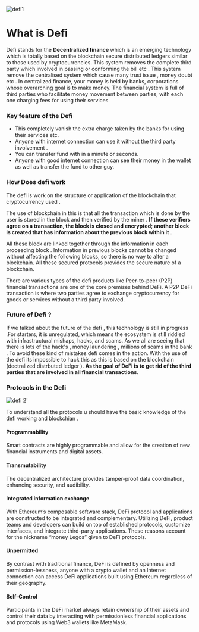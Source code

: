 ![defi1](https://user-images.githubusercontent.com/95535448/196693299-c6bab082-ee44-4fc8-812a-b94696ef97a5.jpg)



# What is Defi
Defi stands for the **Decentralized finance** which is an emerging technology which is totally based on the blockchain secure distributed ledgers similar to those used by cryptocurrencies. This system removes the complete third party which involved in passing or conforming the bill etc . This system remove the centralised system which cause many trust issue , money doubt etc . In centralized finance, your money is held by banks, corporations whose overarching goal is to make money. The financial system is full of third parties who facilitate money movement between parties, with each one charging fees for using their services

### Key feature of the Defi
- This completely vanish the extra charge taken by the banks for using their services etc.
- Anyone with internet connection can use it without the third party involvement .
- You can transfer fund with in a minute or seconds.
- Anyone with good internet connection can see their money in the wallet as well as transfer the fund to other guy.


### How Does defi work
The defi is work on the structure or application of the blockchain that cryptocurrency used .

The use of blockchain in this is that all the transaction which is done by the user is stored in the block and then verified by the miner . **If these verifiers agree on a transaction, the block is closed and encrypted; another block is created that has information about the previous block within it** .

All these block are linked together through the information in each proceeding block . Information in previous blocks cannot be changed without affecting the following blocks, so there is no way to alter a blockchain. All these secured protocols provides the secure nature of a blockchain.

There are various types of the defi products like Peer-to-peer (P2P) financial transactions are one of the core premises behind DeFi. A P2P DeFi transaction is where two parties agree to exchange cryptocurrency for goods or services without a third party involved.

### Future of Defi ?
If we talked about the future of the defi , this technology is still in progress .For starters, it is unregulated, which means the ecosystem is still riddled with infrastructural mishaps, hacks, and scams. As we all are seeing that there is lots of the hack's , money laundering , millions of scams in the bank . To avoid these kind of mistakes defi comes in the action. With the use of the defi its impossible to hack this as this is based on the blockchain (dectralized distrbuted ledger ). **As the goal of DeFi is to get rid of the third parties that are involved in all financial transactions**.

### Protocols in the Defi


![defi 2'](https://user-images.githubusercontent.com/95535448/196693239-29dd2d88-682a-4b4d-8492-624f2e49f63b.jpg)



To understand all the protocols u should have the basic knowledge of the defi working and blockchian .

#### Programmability

Smart contracts are highly programmable and allow for the creation of new financial instruments and digital assets.

#### Transmutability

The decentralized architecture provides tamper-proof data coordination, enhancing security, and audibility.

#### Integrated information exchange

With Ethereum’s composable software stack, DeFi protocol and applications are constructed to be integrated and complementary. Utilizing DeFi, product teams and developers can build on top of established protocols, customize interfaces, and integrate third-party applications. These reasons account for the nickname “money Legos” given to DeFi protocols.

#### Unpermitted

By contrast with traditional finance, DeFi is defined by openness and permission-lessness, anyone with a crypto wallet and an Internet connection can access DeFi applications built using Ethereum regardless of their geography.

#### Self-Control

Participants in the DeFi market always retain ownership of their assets and control their data by interacting with permissionless financial applications and protocols using Web3 wallets like MetaMask.
